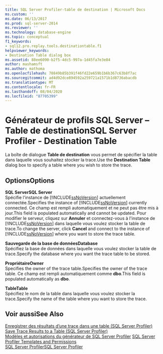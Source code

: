 ```yaml
---
title: SQL Server Profiler-table de destination | Microsoft Docs
ms.custom: ''
ms.date: 06/13/2017
ms.prod: sql-server-2014
ms.reviewer: ''
ms.technology: database-engine
ms.topic: conceptual
f1_keywords:
- sql12.pro.replay.tools.destinationtable.f1
helpviewer_keywords:
- Destination Table dialog box
ms.assetid: 88ee6090-b2f5-4dc5-997a-1d45fa7e3e84
author: mashamsft
ms.author: mathoma
ms.openlocfilehash: 70849b85b391f46fd22e659b1b6b367c63b8f7ac
ms.sourcegitcommit: ad4d92dce894592a259721a1571b1d8736abacdb
ms.translationtype: MT
ms.contentlocale: fr-FR
ms.lasthandoff: 08/04/2020
ms.locfileid: "87705399"
---
```

# <a name="sql-server-profiler---destination-table"></a><span data-ttu-id="b9b0c-102">Générateur de profils SQL Server – Table de destination</span><span class="sxs-lookup"><span data-stu-id="b9b0c-102">SQL Server Profiler - Destination Table</span></span>
  <span data-ttu-id="b9b0c-103">La boîte de dialogue **Table de destination** vous permet de spécifier la table dans laquelle vous souhaitez stocker la trace.</span><span class="sxs-lookup"><span data-stu-id="b9b0c-103">Use the **Destination Table** dialog box to specify a table where you wish to store the trace.</span></span>  
  
## <a name="options"></a><span data-ttu-id="b9b0c-104">Options</span><span class="sxs-lookup"><span data-stu-id="b9b0c-104">Options</span></span>  
 <span data-ttu-id="b9b0c-105">**SQL Server**</span><span class="sxs-lookup"><span data-stu-id="b9b0c-105">**SQL Server**</span></span>  
 <span data-ttu-id="b9b0c-106">Spécifie l'instance de [!INCLUDE[ssNoVersion](../includes/ssnoversion-md.md)] actuellement connectée.</span><span class="sxs-lookup"><span data-stu-id="b9b0c-106">Specifies the instance of [!INCLUDE[ssNoVersion](../includes/ssnoversion-md.md)] currently connected.</span></span> <span data-ttu-id="b9b0c-107">Ce champ est rempli automatiquement et ne peut pas être mis à jour.</span><span class="sxs-lookup"><span data-stu-id="b9b0c-107">This field is populated automatically and cannot be updated.</span></span> <span data-ttu-id="b9b0c-108">Pour modifier le serveur, cliquez sur **Annuler** et connectez-vous à l'instance de [!INCLUDE[ssNoVersion](../includes/ssnoversion-md.md)] dans laquelle vous voulez stocker la table de trace.</span><span class="sxs-lookup"><span data-stu-id="b9b0c-108">To change the server, click **Cancel** and connect to the instance of [!INCLUDE[ssNoVersion](../includes/ssnoversion-md.md)] where you want to store the trace table.</span></span>  
  
 <span data-ttu-id="b9b0c-109">**Sauvegarde de la base de données**</span><span class="sxs-lookup"><span data-stu-id="b9b0c-109">**Database**</span></span>  
 <span data-ttu-id="b9b0c-110">Spécifiez la base de données dans laquelle vous voulez stocker la table de trace.</span><span class="sxs-lookup"><span data-stu-id="b9b0c-110">Specify the database where you want the trace table to be stored.</span></span>  
  
 <span data-ttu-id="b9b0c-111">**Propriétaire**</span><span class="sxs-lookup"><span data-stu-id="b9b0c-111">**Owner**</span></span>  
 <span data-ttu-id="b9b0c-112">Specifies the owner of the trace table.</span><span class="sxs-lookup"><span data-stu-id="b9b0c-112">Specifies the owner of the trace table.</span></span> <span data-ttu-id="b9b0c-113">Ce champ est rempli automatiquement comme **dbo**.</span><span class="sxs-lookup"><span data-stu-id="b9b0c-113">This field is populated automatically as **dbo**.</span></span>  
  
 <span data-ttu-id="b9b0c-114">**Table**</span><span class="sxs-lookup"><span data-stu-id="b9b0c-114">**Table**</span></span>  
 <span data-ttu-id="b9b0c-115">Spécifiez le nom de la table dans laquelle vous voulez stocker la trace.</span><span class="sxs-lookup"><span data-stu-id="b9b0c-115">Specify the name of the table where you want to store the trace.</span></span>  
  
## <a name="see-also"></a><span data-ttu-id="b9b0c-116">Voir aussi</span><span class="sxs-lookup"><span data-stu-id="b9b0c-116">See Also</span></span>  
 <span data-ttu-id="b9b0c-117">[Enregistrer des résultats d’une trace dans une table &#40;SQL Server Profiler&#41;](../tools/sql-server-profiler/save-trace-results-to-a-table-sql-server-profiler.md) </span><span class="sxs-lookup"><span data-stu-id="b9b0c-117">[Save Trace Results to a Table &#40;SQL Server Profiler&#41;](../tools/sql-server-profiler/save-trace-results-to-a-table-sql-server-profiler.md) </span></span>  
 <span data-ttu-id="b9b0c-118">[Modèles et autorisations du générateur de SQL Server Profiler](../tools/sql-server-profiler/sql-server-profiler-templates-and-permissions.md) </span><span class="sxs-lookup"><span data-stu-id="b9b0c-118">[SQL Server Profiler Templates and Permissions](../tools/sql-server-profiler/sql-server-profiler-templates-and-permissions.md) </span></span>  
 [<span data-ttu-id="b9b0c-119">SQL Server Profiler</span><span class="sxs-lookup"><span data-stu-id="b9b0c-119">SQL Server Profiler</span></span>](../tools/sql-server-profiler/sql-server-profiler.md)  
  
  
